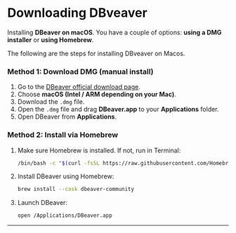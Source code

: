 # Downloading DBveaver
Installing **DBeaver on macOS**. You have a couple of options: **using a DMG installer** or **using Homebrew**.

The following are the steps for installing DBveaver on Macos.


### **Method 1: Download DMG (manual install)**

1. Go to the [DBeaver official download page](https://dbeaver.io/download/).
2. Choose **macOS (Intel / ARM depending on your Mac)**.
3. Download the `.dmg` file.
4. Open the `.dmg` file and drag **DBeaver.app** to your **Applications** folder.
5. Open DBeaver from **Applications**.



### **Method 2: Install via Homebrew**

1. Make sure Homebrew is installed. If not, run in Terminal:

   ```bash
   /bin/bash -c "$(curl -fsSL https://raw.githubusercontent.com/Homebrew/install/HEAD/install.sh)"
   ```

2. Install DBeaver using Homebrew:

   ```bash
   brew install --cask dbeaver-community
   ```

3. Launch DBeaver:

   ```bash
   open /Applications/DBeaver.app
   ```

---